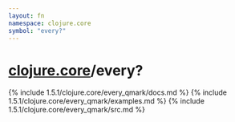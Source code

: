 ```yaml
---
layout: fn
namespace: clojure.core
symbol: "every?"
---
```


# [clojure.core](../)/every?

{% include 1.5.1/clojure.core/every_qmark/docs.md %}
{% include 1.5.1/clojure.core/every_qmark/examples.md %}
{% include 1.5.1/clojure.core/every_qmark/src.md %}


